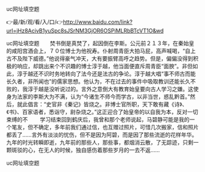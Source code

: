 uc网址填空题

👉最/新/观/看/入/口/👉http://www.baidu.com/link?url=jHz8AcivB1yuSpc8sJSrNM3GjOR6OSPiMLRbBTcVT1O&wd

uc网址填空题　　焚书倒是真焚了，起因倒在李斯。公元前２１３年，在秦始皇的咸阳宫酒会上，７０位博士为他祝寿。仆射周青臣大拍马屁，高声喊喝，“自上古不及陛下威德。”他说得豪气冲天，大有要振臂高呼之趋势。但是，偏偏没得到积极的响应，却跳出来个不识趣的博士淳于越，他当面便直斥周青臣“面腴”。非但如此，淳于越还不识时务地转向了法今还是法古的争论。淳于越大唱“事不师古而能长久者，非所闻也”的儒家思想。他认为，不在过去的事件中吸取教训还能长久不败的，我淳于越是没听说过的。言外之意倒大有教育始皇要向古人学习之嫌。这使身为法家的李斯大为不满，认为“今诸生不师今而学古，以非当世，惑乱黔首。”然后，就此倡言：“史官非《秦记》皆烧之。非博士官所职，天下敢有藏《诗》、《书》、百家语者，悉诣守，尉杂烧之。”这正迎合了始皇帝的以自我为本，反对一切束缚的不
　　学习结束回到鹤庆后，我曾和那个老师说起，马碧静可能是我的一个笔友，但不确定，多年前我们通过信，也互赠过照片，可惜几次搬家，信和照片都丢了……言外有淡淡的忧伤，但不是因为阿碧，而是因了那些流逝的花样年华。九年的时光转瞬即逝，九年前的那些人，那些事，都烟消云散，了无踪迹，只剩一颗斑驳的心，在无人的时候，独自感伤着那些岁月的一去不返……


uc网址填空题
